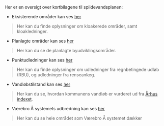 Her er en oversigt over kortbilagene til spildevandsplanen:

* Eksisterende områder kan ses [her](https://drive.google.com/open?id=13L2WIQiyNlugKPeshgLRlX3mZFU)
> Her kan du finde oplysninger om kloakerede områder, samt kloakledninger.  

* Planlagte områder kan ses [her](https://drive.google.com/open?id=11dNRW1Y_yaLCy2w0Z44hUFffawc&usp=sharing)
> Her kan du se de planlagte byudviklingsområder.  

* Punktudledninger kan ses [her](https://drive.google.com/open?id=1YxWM6iVb3z5702Xig6sgltE_uTA)
> Her kan du finde oplysninger om udledninger fra regnbetingede udløb (RBU), og udledninger fra renseanlæg.  

* Vandløbstilstand kan ses [her](https://drive.google.com/open?id=10QynNrExYVAbQ_c2pYzX3SLy6a4)
> Her kan du se, hvordan kommunens vandløb er vurderet ud fra [Århus indexet](http://www.dmu.dk/Pub/FR590.pdf).  

* Værebro Å systemets udbredning kan ses [her](https://drive.google.com/open?id=1BRKso27GI5Fnka7EbLNDOXqF7vA&usp=sharing)
> Her kan du se hele området som Værebro Å systemet dækker

